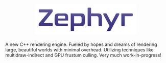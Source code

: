 <h2 align="center"><img src="resources/logo-319x96.png"/></h2>

A new C++ rendering engine. Fueled by hopes and dreams of rendering large, beautiful worlds with minimal overhead. Utilizing techniques like multidraw-indirect and GPU frustum culling. Very much work-in-progress!
